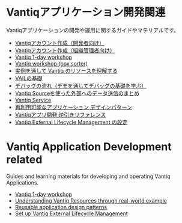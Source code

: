 # Vantiqアプリケーション開発関連
Vantiqアプリケーションの開発や運用に関するガイドやマテリアルです。
- [Vantiqアカウント作成（開発者向け）](./1-day-workshop/docs/jp/0-01_Prep_for_Account.md)
- [Vantiqアカウント作成（組織管理者向け）](./1-day-workshop/docs/jp/0-02_Prep_for_Dev_account.md)
- [Vantiq 1-day workshop](./1-day-workshop/docs/jp/readme.md)
- [Vantiq workshop (box sorter)](./workshop-boxsorter/readme.md)
- [実例を通して Vantiq のリソースを理解する](./vantiq-resources-introduction/docs/jp/Vantiq_resources_introduction.md)
- [VAILの基礎](./docs/jp/vail_basics.md)
- [デバッグの流れ（デモを通してデバッグの基礎を学ぶ）](./docs/jp/debug_demo.md)
- [Vantiq Sourceを使った外部へのデータ送信のまとめ](./docs/jp/data_sending.md)
- [Vantiq Service](./docs/jp/vantiq-service.md)
- [再利用可能なアプリケーション デザインパターン](./docs/jp/reusable-design-patterns.md)
- [Vantiqアプリ開発 逆引きリファレンス](./docs/jp/reverse-lookup.md)
- [Vantiq External Lifecycle Management の設定](./docs/jp/Vantiq_ExtLifecycleManagement_SetupProcedure.md)


# Vantiq Application Development related
Guides and learning materials for developing and operating Vantiq Applications.
- [Vantiq 1-day workshop](./1-day-workshop/docs/eng/readme.md)
- [Understanding Vantiq Resources through real-world example](./vantiq-resources-introduction/docs/eng/Vantiq_resources_introduction.md)
- [Reusable application design patterns](./docs/eng/reusable-design-patterns.md)
- [Set up Vantiq External Lifecycle Management](./docs/eng/Vantiq_ExtLifecycleManagement_SetupProcedure.md)

